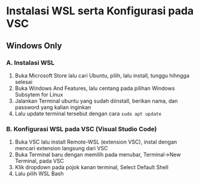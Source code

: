 # Instalasi WSL serta Konfigurasi pada VSC
## Windows Only

### A. Instalasi WSL

1. Buka Microsoft Store lalu cari Ubuntu, pilih, lalu install, tunggu hihngga selesai
2. Buka Windows And Features, lalu centang pada pilihan Windows Subsytem for Linux
3. Jalankan Terminal ubuntu yang sudah diinstall, berikan nama, dan password yang kalian inginkan
4. Lalu update terminal tersebut dengan cara `sudo apt update`


### B. Konfigurasi WSL pada VSC (Visual Studio Code)

1. Buka VSC lalu install Remote-WSL (extension VSC), instal dengan mencari extension langsung dari VSC
2. Buka Terminal baru dengan memilih pada menubar, Terminal->New Terminal, pada VSC
3. Klik dropdown pada pojok kanan terminal, Select Default Shell
4. Lalu pilih WSL Bash
